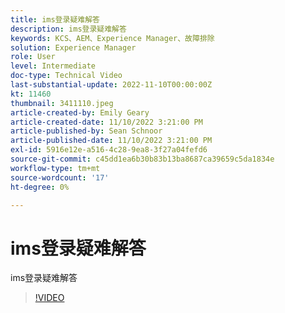 ```yaml
---
title: ims登录疑难解答
description: ims登录疑难解答
keywords: KCS、AEM、Experience Manager、故障排除
solution: Experience Manager
role: User
level: Intermediate
doc-type: Technical Video
last-substantial-update: 2022-11-10T00:00:00Z
kt: 11460
thumbnail: 3411110.jpeg
article-created-by: Emily Geary
article-created-date: 11/10/2022 3:21:00 PM
article-published-by: Sean Schnoor
article-published-date: 11/10/2022 3:21:00 PM
exl-id: 5916e12e-a516-4c28-9ea8-3f27a04fefd6
source-git-commit: c45dd1ea6b30b83b13ba8687ca39659c5da1834e
workflow-type: tm+mt
source-wordcount: '17'
ht-degree: 0%

---
```


# ims登录疑难解答

ims登录疑难解答

>[!VIDEO](https://video.tv.adobe.com/v/3411110/?quality=12&learn=on)
